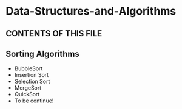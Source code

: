 # Data-Structures-and-Algorithms

CONTENTS OF THIS FILE
---------------------

Sorting Algorithms
---------------------
* BubbleSort
* Insertion Sort
* Selection Sort
* MergeSort
* QuickSort 
* To be continue!
